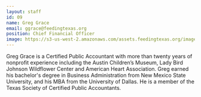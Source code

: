 ```yaml
---
layout: staff
id: 09
name: Greg Grace
email: ggrace@feedingtexas.org
position: Chief Financial Officer
image: https://s3-us-west-2.amazonaws.com/assets.feedingtexas.org/images/staff/greg-grace.JPG
---
```


Greg Grace is a Certified Public Accountant with more than twenty years of nonprofit experience including the Austin Children’s Museum, Lady Bird Johnson Wildflower Center and American Heart Association. Greg earned his bachelor's degree in Business Administration from New Mexico State University, and his MBA from the University of Dallas. He is a member of the Texas Society of Certified Public Accountants.

